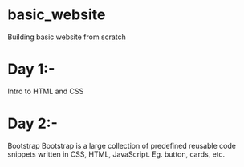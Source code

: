 # basic_website
Building basic website from scratch 

# Day 1:-
Intro to HTML and CSS

# Day 2:-
Bootstrap
Bootstrap is a large collection of predefined reusable code snippets written in CSS, HTML, JavaScript. Eg. button, cards, etc.
